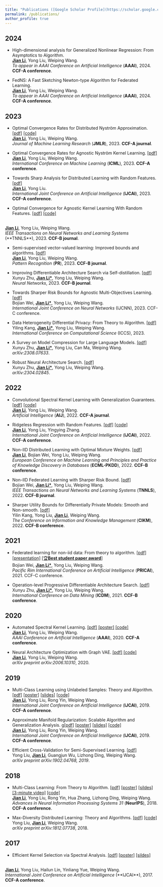 ```yaml
---
title: "Publications ([Google Scholar Profile](https://scholar.google.com/citations?user=IAJpTqYAAAAJ&hl=zh-CN))"
permalink: /publications/
author_profile: true
---
```

## 2024

* High-dimensional analysis for Generalized Nonlinear Regression: From Asymptotics to Algorithm. <br>
<u><b>Jian Li</b></u>, Yong Liu, Weiping Wang. <br>
<i>To appear in AAAI Conference on Artificial Intelligence </i> (**AAAI**), 2024. <b>CCF-A conference</b>.

* FedNS: A Fast Sketching Newton-type Algorithm for Federated Learning. <br>
<u><b>Jian Li</b></u>, Yong Liu, Weiping Wang. <br>
<i>To appear in AAAI Conference on Artificial Intelligence </i> (**AAAI**), 2024. <b>CCF-A conference</b>.

## 2023

* Optimal Convergence Rates for Distributed Nyström Approximation. 
[[pdf]](https://jmlr.org/papers/volume24/21-1049/21-1049.pdf)
[[code]](https://github.com/superlj666/DNystroem) <br>
<u><b>Jian Li</b></u>, Yong Liu, Weiping Wang. <br>
<i>Journal of Machine Learning Research</i> (**JMLR**), 2023. <b>CCF-A journal</b>.

* Optimal Convergence Rates for Agnostic Nyström Kernel Learning.
[[pdf]](https://openreview.net/forum?id=S3d9SwhRKh) <br>
<u><b>Jian Li</b></u>, Yong Liu, Weiping Wang. <br>
<i>International Conference on Machine Learning </i> (**ICML**), 2023. <b>CCF-A conference</b>.

* Towards Sharp Analysis for Distributed Learning with Random Features. [[pdf]](https://www.ijcai.org/proceedings/2023/0436.pdf) <br>
<u><b>Jian Li</b></u>, Yong Liu. <br>
<i>International Joint Conference on Artificial Intelligence</i> (**IJCAI**), 2023. <b>CCF-A conference</b>.

* Optimal Convergence for Agnostic Kernel Learning With Random Features.
[[pdf]](https://ieeexplore.ieee.org/abstract/document/10304308)
[[code]](https://github.com/superlj666/Agnostic-RF)
<br>
<u><b>Jian Li</b></u>, Yong Liu, Weiping Wang.  <br>
<i>IEEE Transactions on Neural Networks and Learning Systems</i> (**TNNLS**), 2023. <b>CCF-B journal</b>.

* Semi-supervised vector-valued learning: Improved bounds and algorithms. 
[[pdf]](https://www.sciencedirect.com/science/article/pii/S0031320323000572) <br>
<u><b>Jian Li</b></u>, Yong Liu, Weiping Wang.  <br>
<i>Pattern Recognition</i> (**PR**), 2023. <b>CCF-B journal</b>.

* Improving Differentiable Architecture Search via Self-distillation.
[[pdf]](https://doi.org/10.1016/j.neunet.2023.08.062) <br>
Xunyu Zhu, <u><b>Jian Li*</b></u>, Yong Liu, Weiping Wang.  <br>
<i>Neural Networks</i>, 2023. <b>CCF-B journal</b>.

* Towards Sharper Risk Bounds for Agnostic Multi-Objectives Learning. [[pdf]](https://ieeexplore.ieee.org/document/10191519) <br>
Bojian Wei, <u><b>Jian Li*</b></u>, Yong Liu, Weiping Wang. <br>
<i>International Joint Conference on Neural Networks</i> (IJCNN), 2023. CCF-C conference.

* Data Heterogeneity Differential Privacy: From Theory to Algorithm. [[pdf]](https://doi.org/10.1007/978-3-031-35995-8_9) <br>
Yiling Kang, <u><b>Jian Li*</b></u>, Yong Liu, Weiping Wang. <br>
<i>International Conference on Computational Science</i> (ICCS), 2023.

* A Survey on Model Compression for Large Language Models.
[[pdf]](https://arxiv.org/abs/2308.07633) <br>
Xunyu Zhu, <u><b>Jian Li*</b></u>, Yong Liu, Can Ma, Weiping Wang.  <br>
<i> arXiv:2308.07633</i>.

* Robust Neural Architecture Search.
[[pdf]](https://arxiv.org/abs/2304.02845) <br>
Xunyu Zhu, <u><b>Jian Li*</b></u>, Yong Liu, Weiping Wang.  <br>
<i> arXiv:2304.02845</i>.

## 2022

* Convolutional Spectral Kernel Learning with Generalization Guarantees.
[[pdf]](https://doi.org/10.1016/j.artint.2022.103803)
[[code]](https://github.com/superlj666/CSKN/) <br>
<u><b>Jian Li</b></u>, Yong Liu, Weiping Wang. <br>
<i>Artificial Intelligence</i> (**AIJ**), 2022. <b>CCF-A journal</b>.

* Ridgeless Regression with Random Features.
[[pdf]](https://www.ijcai.org/proceedings/2022/0445.pdf)
[[code]](https://github.com/superlj666/Ridgeless-Regression-with-Random-Features) <br>
<u><b>Jian Li</b></u>, Yong Liu, Yingying Zhang. <br>
<i>International Joint Conference on Artificial Intelligence</i> (**IJCAI**), 2022. <b>CCF-A conference</b>.

* Non-IID Distributed Learning with Optimal Mixture Weights. 
[[pdf]](https://2022.ecmlpkdd.org/wp-content/uploads/2022/09/sub_1304.pdf) <br>
<u><b>Jian Li</b></u>, Bojian Wei, Yong Liu, Weiping Wang. <br>
<i>European Conference on Machine Learning and Principles and Practice of Knowledge Discovery in Databases</i> (**ECML-PKDD**), 2022. <b>CCF-B conference</b>.

* Non-IID Federated Learning with Sharper Risk Bound.
[[pdf]](https://doi.org/10.1109/TNNLS.2022.3213187) <br>
Bojian Wei, <u><b>Jian Li*</b></u>, Yong Liu, Weiping Wang.  <br>
<i>IEEE Transactions on Neural Networks and Learning Systems</i> (**TNNLS**), 2022. <b>CCF-B journal</b>.

* Sharper Utility Bounds for Differentially Private Models: Smooth and Non-smooth.
[[pdf]](https://doi.org/10.1145/3511808.3557451) <br>
Yilin Kang, Yong Liu, <u><b>Jian Li</b></u>, Weiping Wang. <br>
<i>The Conference on Information and Knowledge Management</i> (**CIKM**), 2022. <b>CCF-B conference</b>.


## 2021
* Federated learning for non-iid data: From theory to algorithm. 
[[pdf]](https://link.springer.com/chapter/10.1007/978-3-030-89188-6_3)
[[presentation]](https://lijian.ac.cn/files/2021/FL_for_noniid_data_presentation.pdf)
[[🏆<b>Best student paper award</b>]](https://lijian.ac.cn/files/2021/PRICAI-2021-best-student-paper.png)<br>
Bojian Wei, <u><b>Jian Li*</b></u>, Yong Liu, Weiping Wang. <br>
<i>Pacific Rim International Conference on Artificial Intelligence</i> (**PRICAI**), 2021. CCF-C conference.

* Operation-level Progressive Differentiable Architecture Search.
[[pdf]](https://ieeexplore.ieee.org/document/9679197) <br>
Xunyu Zhu, <u><b>Jian Li*</b></u>, Yong Liu, Weiping Wang. <br> 
<i>International Conference on Data Mining</i> (**ICDM**), 2021. <b>CCF-B conference</b>.

## 2020

* Automated Spectral Kernel Learning. 
[[pdf]](https://ojs.aaai.org/index.php/AAAI/article/view/5892)
[[poster]](https://lijian.ac.cn/files/2020_AAAI_ASKL/2020_AAAI_AKSL_poster.pdf)
[[code]](https://github.com/superlj666/Automated-Spectral-Kernel-Learning) <br>
<u><b>Jian Li</b></u>, Yong Liu, Weiping Wang. <br>
<i>AAAI Conference on Artificial Intelligence</i> (**AAAI**), 2020. <b>CCF-A conference</b>.

* Neural Architecture Optimization with Graph VAE.
[[pdf]](https://arxiv.org/pdf/2006.10310.pdf)
[[code]](https://github.com/superlj666/NGAE) <br>
<u><b>Jian Li</b></u>, Yong Liu, Weiping Wang. <br>
<i>arXiv preprint arXiv:2006.10310</i>, 2020.


## 2019
* Multi-Class Learning using Unlabeled Samples: Theory and Algorithm. 
[[pdf]](https://www.ijcai.org/proceedings/2019/0399.pdf)
[[poster]](https://lijian.ac.cn/files/2019_IJCAI_MC/2019_MC_LRC_SSL_poster.pdf)
[[slides]](https://lijian.ac.cn/files/2019_IJCAI_MC/2019_MC_LRC_SSL_slides.pdf)
[[code]](https://github.com/superlj666/Multi-Class-Learning-using-Unlabeled-Samples-Theory-and-Algorithm) <br>
<u><b>Jian Li</b></u>, Yong Liu, Rong Yin, Weiping Wang.  <br>
<i>International Joint Conference on Artificial Intelligence</i> (**IJCAI**), 2019. <b>CCF-A conference</b>.

* Approximate Manifold Regularization: Scalable Algorithm and Generalization Analysis. 
g[[pdf]](https://www.ijcai.org/proceedings/2019/0400.pdf)
[[poster]](https://lijian.ac.cn/files/2019_IJCAI_LapRLS/2019_LapRLS_Nyström_PCG_poster.pdf)
[[slides]](https://lijian.ac.cn/files/2019_IJCAI_LapRLS/2019_LapRLS_Nyström_PCG_slides.pdf)
[[code]](https://github.com/superlj666/Approximate-Manifold-Regularization-Scalable-Algorithm-and-Generalization-Analysis) <br>
<u><b>Jian Li</b></u>, Yong Liu, Rong Yin, Weiping Wang. <br>
<i>International Joint Conference on Artificial Intelligence</i> (**IJCAI**), 2019. <b>CCF-A conference</b>.

* Efficient Cross-Validation for Semi-Supervised Learning. 
[[pdf]](https://arxiv.org/pdf/1902.04768) <br>
Yong Liu, <u><b>Jian Li</b></u>, Guangjun Wu, Lizhong Ding, Weiping Wang. <br>
<i>arXiv preprint arXiv:1902.04768, 2019</i>.

## 2018
* Multi-Class Learning: From Theory to Algorithm. 
[[pdf]](https://proceedings.neurips.cc/paper/2018/file/1141938ba2c2b13f5505d7c424ebae5f-Paper.pdf)
[[poster]](https://lijian.ac.cn/files/2018_NeurIPS_MC/mc-lrc-nips-poster.pdf)
[[sildes]](https://lijian.ac.cn/files/2018_NeurIPS_MC/mc-lrc-nips-slides.pdf)
[[3-minute video]](https://youtu.be/mE_RpgWuKK8)
[[code]](https://github.com/superlj666/Multi-Class-Learning-From-Theory-to-Algorithm) <br>
<u><b>Jian Li</b></u>, Yong Liu, Rong Yin, Hua Zhang, Lizhong Ding, Weiping Wang. <br>
<i>Advances in Neural Information Processing Systems 31</i> (**NeurIPS**), 2018. <b>CCF-A conference</b>.

* Max-Diversity Distributed Learning: Theory and Algorithms. 
[[pdf]](https://arxiv.org/pdf/1812.07738.pdf)
[[code]](https://arxiv.org/pdf/1812.07738) <br>
Yong Liu, <u><b>Jian Li</b></u>, Weiping Wang. <br>
<i>arXiv preprint arXiv:1812.07738</i>, 2018.

## 2017
* Efficient Kernel Selection via Spectral Analysis. 
[[pdf]](https://www.ijcai.org/proceedings/2017/0295.pdf)
[[poster]](https://lijian.ac.cn/files/2017_IJCAI_KS/ijicai-poster-0816.pdf)
[[sildes]](https://lijian.ac.cn/files/2017_IJCAI_KS/IJCAI_presentation.pptx)
<br>
<u><b>Jian Li</b></u>, Yong Liu, Hailun Lin, Yinliang Yue, Weiping Wang. <br>
<i>International Joint Conference on Artificial Intelligence</i> (**IJCAI**), 2017. <b>CCF-A conference</b>.